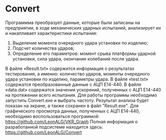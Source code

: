 # Convert
Программма преобразует данные, которые были записаны на предприятии, в ходе механических ударных испытаний, анализирует их и накапливает характеристики испытания:
1. Выделение момента очередного удара установки по изделию;
2. Подсчет количества ударов;
3. Определение его параметров: момент срыва платформы ударной установки, сила удара, окончание колебаний после удара.

В файле «Result.txt» содержится информация о результатах тестирования, а именно: количество ударов, моменты очередного удара установки по изделию, параметры удара.
В файле «test.txt» содержатся преобразованные данные с АЦП Е14-440.
В файле «data.dat» содержатся значения ускорений, полученных с АЦП Е14-440 на протяжении всего испытания.
Для работы программы необходимо запустить Convert.exe и выбрать частоту. Результат анализа будет показан на экране, а также сохранен в файл "Result.exe".
Для графического просмотра данных, полученных с АЦП Е14-440, необходимо воспользоваться программой: https://github.com/LeonALG/VKR_Graph
Полная информация о разработанной подсистеме находится здесь: https://github.com/LeonALG/Convert
